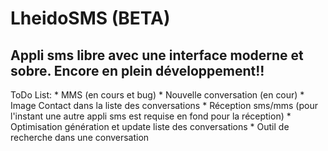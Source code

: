 LheidoSMS (BETA)
=========

Appli sms libre avec une interface moderne et sobre.
**Encore en plein développement!!**
---------
ToDo List:
	* MMS (en cours et bug)
	* Nouvelle conversation (en cour)
	* Image Contact dans la liste des conversations
	* Réception sms/mms (pour l'instant une autre appli sms est requise en fond pour la réception)
	* Optimisation génération et update liste des conversations
	* Outil de recherche dans une conversation
